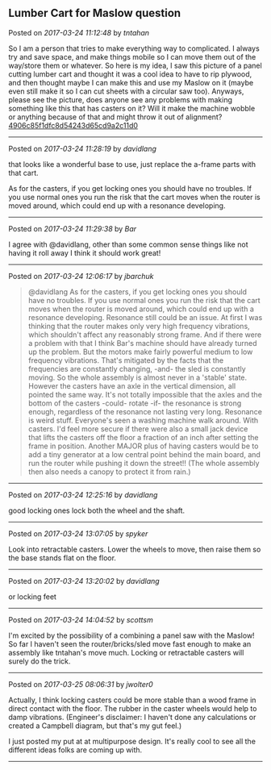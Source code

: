 ## Lumber Cart for Maslow question
Posted on *2017-03-24 11:12:48* by *tntahan*

So I am a person that tries to make everything way to complicated. I always try and save space, and make things mobile so I can move them out of the way/store them or whatever. So here is my idea, I saw this picture of a panel cutting lumber cart and thought it was a cool idea to have to rip plywood, and then thought maybe I can make this and use my Maslow on it (maybe even still make it so I can cut sheets with a circular saw too). Anyways, please see the picture, does anyone see any problems with making something like this that has casters on it? Will it make the machine wobble or anything because of that and might throw it out of alignment?  [4906c85f1dfc8d54243d65cd9a2c11d0](//muut.com/u/maslowcnc/s1/:maslowcnc:6pxH:4906c85f1dfc8d54243d65cd9a2c11d0.jpg.jpg)

---

Posted on *2017-03-24 11:28:19* by *davidlang*

that looks like a wonderful base to use, just replace the a-frame parts with that cart.

As for the casters, if you get locking ones you should have no troubles. If you use normal ones you run the risk that the cart moves when the router is moved around, which could end up with a resonance developing.

---

Posted on *2017-03-24 11:29:38* by *Bar*

I agree with @davidlang, other than some common sense things like not having it roll away I think it should work great!

---

Posted on *2017-03-24 12:06:17* by *jbarchuk*

> @davidlang
> As for the casters, if you get locking ones you should have no troubles. If you use normal ones you run the risk that the cart moves when the router is moved around, which could end up with a resonance developing.
Resonance still could be an issue. At first I was thinking that the router makes only very high frequency vibrations, which shouldn't affect any reasonably strong frame. And if there were a problem with that I think Bar's machine should have already turned up the problem.
But the motors make fairly powerful medium to low frequency vibrations. That's mitigated by the facts that the frequencies are constantly changing, -and- the sled is constantly moving. So the whole assembly is almost never in a 'stable' state.
However the casters have an axle in the vertical dimension, all pointed the same way. It's not totally impossible that the axles and the bottom of the casters -could- rotate -if- the resonance is strong enough, regardless of the resonance not lasting very long. 
Resonance is weird stuff. Everyone's seen a washing machine walk around. With  casters. I'd feel more secure if there were also a small jack device that lifts the casters off the floor a fraction of an inch after setting the frame in position.
Another MAJOR plus of having casters would be to add a tiny generator at a low central point behind the main board, and run the router while pushing it down the street!! (The whole assembly then also needs a canopy to protect it from rain.)

---

Posted on *2017-03-24 12:25:16* by *davidlang*

good locking ones lock both the wheel and the shaft.

---

Posted on *2017-03-24 13:07:05* by *spyker*

Look into retractable casters. Lower the wheels to move, then raise them so the base stands flat on the floor.

---

Posted on *2017-03-24 13:20:02* by *davidlang*

or locking feet

---

Posted on *2017-03-24 14:04:52* by *scottsm*

I'm excited by the possibility of a combining a panel saw with the Maslow! So far I haven't seen the router/bricks/sled move fast enough to make an assembly like tntahan's move much. Locking or retractable  casters will surely do the trick.

---

Posted on *2017-03-25 08:06:31* by *jwolter0*

Actually, I think locking casters could be more stable than a wood frame in direct contact with the floor.  The rubber in the caster wheels would help to damp vibrations.  (Engineer's disclaimer: I haven't done any calculations or created a Campbell diagram, but that's my gut feel.)

I just posted my put at at multipurpose design.  It's really cool to see all the different ideas folks are coming up with.

---

